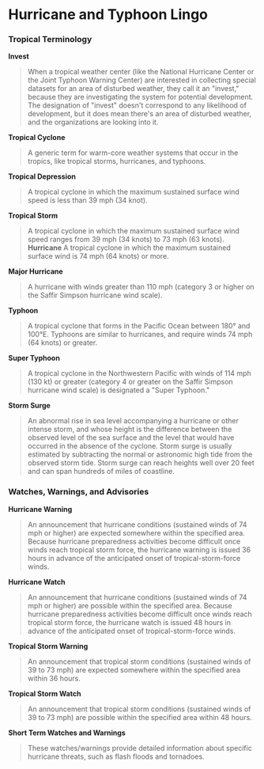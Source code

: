 # Hurricane and Typhoon Lingo
 
### Tropical Terminology

**Invest**
>When a tropical weather center (like the National Hurricane Center or the Joint Typhoon Warning Center) are interested in collecting special datasets for an area of disturbed weather, they call it an "invest," because they are investigating the system for potential development. The designation of "invest" doesn't correspond to any likelihood of development, but it does mean there's an area of disturbed weather, and the organizations are looking into it.

**Tropical Cyclone**
>A generic term for warm-core weather systems that occur in the tropics, like tropical storms, hurricanes, and typhoons.

**Tropical Depression**
>A tropical cyclone in which the maximum sustained surface wind speed is less than 39 mph (34 knot).

**Tropical Storm**
>A tropical cyclone in which the maximum sustained surface wind speed ranges from 39 mph (34 knots) to 73 mph (63 knots).
**Hurricane**
>A tropical cyclone in which the maximum sustained surface wind is 74 mph (64 knots) or more.

**Major Hurricane**
>A hurricane with winds greater than 110 mph (category 3 or higher on the Saffir Simpson hurricane wind scale).

**Typhoon**
>A tropical cyclone that forms in the Pacific Ocean between 180&deg; and 100&deg;E. Typhoons are similar to hurricanes, and require winds 74 mph (64 knots) or greater.

**Super Typhoon**
>A tropical cyclone in the Northwestern Pacific with winds of 114 mph (130 kt) or greater (category 4 or greater on the Saffir Simpson hurricane wind scale) is designated a "Super Typhoon."

**Storm Surge**
>An abnormal rise in sea level accompanying a hurricane or other intense storm, and whose height is the difference between the observed level of the sea surface and the level that would have occurred in the absence of the cyclone. Storm surge is usually estimated by subtracting the normal or astronomic high tide from the observed storm tide. Storm surge can reach heights well over 20 feet and can span hundreds of miles of coastline.

### Watches, Warnings, and Advisories

**Hurricane Warning**
>An announcement that hurricane conditions (sustained winds of 74 mph or higher) are expected somewhere within the specified area. Because hurricane preparedness activities become difficult once winds reach tropical storm force, the hurricane warning is issued 36 hours in advance of the anticipated onset of tropical-storm-force winds.

**Hurricane Watch**
>An announcement that hurricane conditions (sustained winds of 74 mph or higher) are possible within the specified area. Because hurricane preparedness activities become difficult once winds reach tropical storm force, the hurricane watch is issued 48 hours in advance of the anticipated onset of tropical-storm-force winds.

**Tropical Storm Warning**
>An announcement that tropical storm conditions (sustained winds of 39 to 73 mph) are expected somewhere within the specified area within 36 hours.

**Tropical Storm Watch**
>An announcement that tropical storm conditions (sustained winds of 39 to 73 mph) are possible within the specified area within 48 hours.

**Short Term Watches and Warnings**
>These watches/warnings provide detailed information about specific hurricane threats, such as flash floods and tornadoes.

